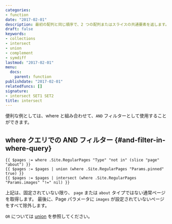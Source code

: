 ```yaml
---
categories:
- function
date: "2017-02-01"
description: 最初の配列と同じ順序で、2 つの配列またはスライスの共通要素を返します。
draft: false
keywords:
- collections
- intersect
- union
- complement
- symdiff
lastmod: "2017-02-01"
menu:
  docs:
    parent: function
publishdate: "2017-02-01"
relatedfuncs: []
signature:
- intersect SET1 SET2
title: intersect
---
```

便利な例としては、where と組み合わせて、`AND` フィルターとして使用することができます。

## where クエリでの AND フィルター {#and-filter-in-where-query}

```go-html-template
{{ $pages := where .Site.RegularPages "Type" "not in" (slice "page" "about") }}
{{ $pages := $pages | union (where .Site.RegularPages "Params.pinned" true) }}
{{ $pages := $pages | intersect (where .Site.RegularPages "Params.images" "!=" nil) }}
```

上記は、固定されていない限り、 `page` または `about` タイプではない通常ページを取得します。 最後に、Page パラメータに `images` が設定されていないページをすべて除外します。

`OR` については [union](/function/union) を参照してください。


[partials]: /templates/partials/
[single]: /templates/single-page-templates/
